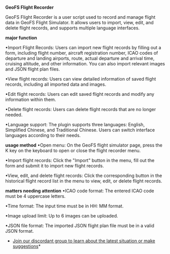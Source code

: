 **GeoFS Flight Recorder**




GeoFS Flight Recorder is a user script used to record and manage flight data in GeoFS Flight Simulator. It allows users to import, view, edit, and delete flight records, and supports multiple language interfaces.

**major function**


•Import Flight Records: Users can import new flight records by filling out a form, including flight number, aircraft registration number, ICAO codes of departure and landing airports, route, actual departure and arrival time, cruising altitude, and other information. You can also import relevant images and JSON flight plan files.

•View flight records: Users can view detailed information of saved flight records, including all imported data and images.

•Edit flight records: Users can edit saved flight records and modify any information within them.

•Delete flight records: Users can delete flight records that are no longer needed.

•Language support: The plugin supports three languages: English, Simplified Chinese, and Traditional Chinese. Users can switch interface languages according to their needs.


**usage method**
•Open menu: On the GeoFS flight simulator page, press the K key on the keyboard to open or close the flight recorder menu.

•Import flight records: Click the "Import" button in the menu, fill out the form and submit it to import new flight records.

•View, edit, and delete flight records: Click the corresponding button in the historical flight record list in the menu to view, edit, or delete flight records.

**matters needing attention**
•ICAO code format: The entered ICAO code must be 4 uppercase letters.

•Time format: The input time must be in HH: MM format.

•Image upload limit: Up to 6 images can be uploaded.

•JSON file format: The imported JSON flight plan file must be in a valid JSON format.


* [Join our discordant group to learn about the latest situation or make suggestions](https://discord.gg/4dGHsNqgCH)*
